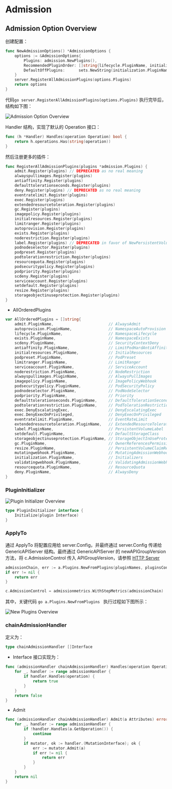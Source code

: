 # Admission

## Admission Option Overview

创建配置：

```go
func NewAdmissionOptions() *AdmissionOptions {
	options := &AdmissionOptions{
		Plugins: admission.NewPlugins(),
		RecommendedPluginOrder: []string{lifecycle.PluginName, initialization.PluginName, mutatingwebhook.PluginName, validatingwebhook.PluginName},
		DefaultOffPlugins:      sets.NewString(initialization.PluginName),
	}
	server.RegisterAllAdmissionPlugins(options.Plugins)
	return options
}
```

代码```go server.RegisterAllAdmissionPlugins(options.Plugins)``` 执行完毕后，结构如下图：

![Admission Option Overview](./images/admission_options_overview.svg)

Handler 结构，实现了默认的 Operation 接口：

```go
func (h *Handler) Handles(operation Operation) bool {
	return h.operations.Has(string(operation))
}
```

然后注册更多的插件：

```go
func RegisterAllAdmissionPlugins(plugins *admission.Plugins) {
	admit.Register(plugins) // DEPRECATED as no real meaning
	alwayspullimages.Register(plugins)
	antiaffinity.Register(plugins)
	defaulttolerationseconds.Register(plugins)
	deny.Register(plugins) // DEPRECATED as no real meaning
	eventratelimit.Register(plugins)
	exec.Register(plugins)
	extendedresourcetoleration.Register(plugins)
	gc.Register(plugins)
	imagepolicy.Register(plugins)
	initialresources.Register(plugins)
	limitranger.Register(plugins)
	autoprovision.Register(plugins)
	exists.Register(plugins)
	noderestriction.Register(plugins)
	label.Register(plugins) // DEPRECATED in favor of NewPersistentVolumeLabelController in CCM
	podnodeselector.Register(plugins)
	podpreset.Register(plugins)
	podtolerationrestriction.Register(plugins)
	resourcequota.Register(plugins)
	podsecuritypolicy.Register(plugins)
	podpriority.Register(plugins)
	scdeny.Register(plugins)
	serviceaccount.Register(plugins)
	setdefault.Register(plugins)
	resize.Register(plugins)
	storageobjectinuseprotection.Register(plugins)
}
```

- AllOrderedPlugins

```go
var AllOrderedPlugins = []string{
	admit.PluginName,                        // AlwaysAdmit
	autoprovision.PluginName,                // NamespaceAutoProvision
	lifecycle.PluginName,                    // NamespaceLifecycle
	exists.PluginName,                       // NamespaceExists
	scdeny.PluginName,                       // SecurityContextDeny
	antiaffinity.PluginName,                 // LimitPodHardAntiAffinityTopology
	initialresources.PluginName,             // InitialResources
	podpreset.PluginName,                    // PodPreset
	limitranger.PluginName,                  // LimitRanger
	serviceaccount.PluginName,               // ServiceAccount
	noderestriction.PluginName,              // NodeRestriction
	alwayspullimages.PluginName,             // AlwaysPullImages
	imagepolicy.PluginName,                  // ImagePolicyWebhook
	podsecuritypolicy.PluginName,            // PodSecurityPolicy
	podnodeselector.PluginName,              // PodNodeSelector
	podpriority.PluginName,                  // Priority
	defaulttolerationseconds.PluginName,     // DefaultTolerationSeconds
	podtolerationrestriction.PluginName,     // PodTolerationRestriction
	exec.DenyEscalatingExec,                 // DenyEscalatingExec
	exec.DenyExecOnPrivileged,               // DenyExecOnPrivileged
	eventratelimit.PluginName,               // EventRateLimit
	extendedresourcetoleration.PluginName,   // ExtendedResourceToleration
	label.PluginName,                        // PersistentVolumeLabel
	setdefault.PluginName,                   // DefaultStorageClass
	storageobjectinuseprotection.PluginName, // StorageObjectInUseProtection
	gc.PluginName,                           // OwnerReferencesPermissionEnforcement
	resize.PluginName,                       // PersistentVolumeClaimResize
	mutatingwebhook.PluginName,              // MutatingAdmissionWebhook
	initialization.PluginName,               // Initializers
	validatingwebhook.PluginName,            // ValidatingAdmissionWebhook
	resourcequota.PluginName,                // ResourceQuota
	deny.PluginName,                         // AlwaysDeny
}
```

### PluginInitializer

![Plugin Initializer Overview](./images/admission_plugin_initializers_overview.svg)

```go
type PluginInitializer interface {
	Initialize(plugin Interface)
}
```

### ApplyTo

通过 ApplyTo 将配置应用给 server.Config，并最终通过 server.Config 传递给 GenericAPIServer 结构。最终通过 GenericAPIServer 的 newAPIGroupVersion 方法，将 c.AdmissionControl 传入 APIGroupVersion，请参照 [HTTP Server](http.md)

```go
admissionChain, err := a.Plugins.NewFromPlugins(pluginNames, pluginsConfigProvider, initializersChain, admission.DecoratorFunc(admissionmetrics.WithControllerMetrics))
if err != nil {
	return err
}

c.AdmissionControl = admissionmetrics.WithStepMetrics(admissionChain)
```

其中，关键代码 ```go a.Plugins.NewFromPlugins ``` 执行过程如下图所示：

![New Plugins Overview](./images/new_from_plugins.svg)

### chainAdmissionHandler

定义为：

```go
type chainAdmissionHandler []Interface
```

- Interface 接口实现为：

```go
func (admissionHandler chainAdmissionHandler) Handles(operation Operation) bool {
	for _, handler := range admissionHandler {
		if handler.Handles(operation) {
			return true
		}
	}
	return false
}
```

- Admit

```go
func (admissionHandler chainAdmissionHandler) Admit(a Attributes) error {
	for _, handler := range admissionHandler {
		if !handler.Handles(a.GetOperation()) {
			continue
		}
		if mutator, ok := handler.(MutationInterface); ok {
			err := mutator.Admit(a)
			if err != nil {
				return err
			}
		}
	}
	return nil
}
```
